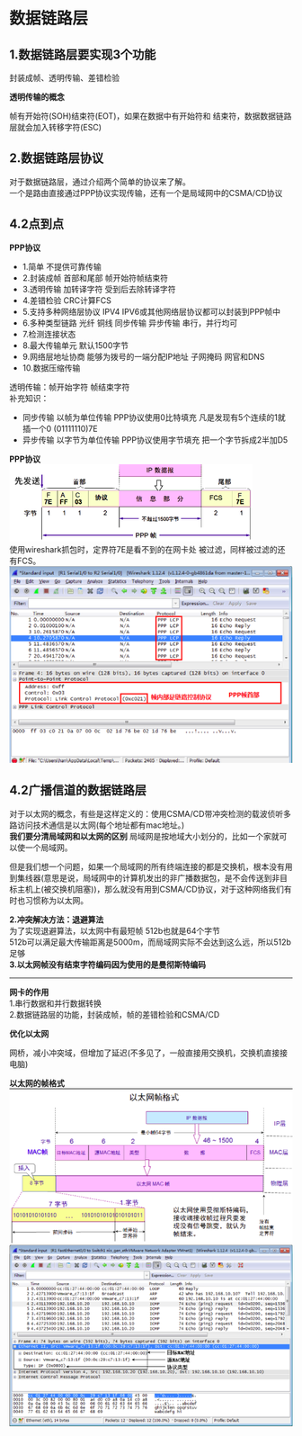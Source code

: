 # 数据链路层
## 1.数据链路层要实现3个功能
封装成帧、透明传输、差错检验<br>

**透明传输的概念**<br>

帧有开始符(SOH)结束符(EOT)，如果在数据中有开始符和
结束符，数据数据链路层就会加入转移字符(ESC)

## 2.数据链路层协议
对于数据链路层，通过介绍两个简单的协议来了解。<br>
一个是路由直接通过PPP协议实现传输，还有一个是局域网中的CSMA/CD协议<br>
## 4.2点到点
__PPP协议__<br>
 - 1.简单      不提供可靠传输
 - 2.封装成帧   首部和尾部 帧开始符帧结束符
 - 3.透明传输 加转译字符 受到后去除转译字符
 - 4.差错检验 CRC计算FCS
 - 5.支持多种网络层协议 IPV4 IPV6或其他网络层协议都可以封装到PPP帧中
 - 6.多种类型链路  光纤 铜线 同步传输 异步传输 串行，并行均可
 - 7.检测连接状态
 - 8.最大传输单元 默认1500字节
 - 9.网络层地址协商 能够为拨号的一端分配IP地址 子网掩码 网官和DNS
 - 10.数据压缩传输

透明传输：帧开始字符 帧结束字符<br>
补充知识：<br>
 - 同步传输 以帧为单位传输  PPP协议使用0比特填充 凡是发现有5个连续的1就插一个0 (01111110)7E
 - 异步传输 以字节为单位传输 PPP协议使用字节填充 把一个字节拆成2半加D5


__PPP协议__<br>
![fail](img/1.1.png)<br>
使用wireshark抓包时，定界符7E是看不到的在网卡处
被过滤，同样被过滤的还有FCS。<br>
![fail](img/1.2.png)
## 4.2广播信道的数据链路层
对于以太网的概念，有些是这样定义的：使用CSMA/CD带冲突检测的载波侦听多路访问技术通信是以太网(每个地址都有mac地址。)<br>
**我们要分清局域网和以太网的区别**
局域网是按地域大小划分的，比如一个家就可以使一个局域网。<br>

但是我们想一个问题，如果一个局域网的所有终端连接的都是交换机，根本没有用到集线器(意思是说，局域网中的计算机发出的非广播数据包，是不会传送到非目标主机上(被交换机阻塞))，那么就没有用到CSMA/CD协议，对于这种网络我们有时也习惯称为以太网。<br>



__2.冲突解决方法：退避算法__<br>
为了实现退避算法，以太网中有最短帧 512b也就是64个字节<br>
512b可以满足最大传输距离是5000m，而局域网实际不会达到这么远，所以512b足够<br>
__3.以太网帧没有结束字符编码因为使用的是曼彻斯特编码__<br>

<hr>

__网卡的作用__<br>
1.串行数据和并行数据转换<br>
2.数据链路层的功能，封装成帧，帧的差错检验和CSMA/CD<br>

__优化以太网__<br>

网桥，减小冲突域，但增加了延迟(不多见了，一般直接用交换机，交换机直接接电脑)<br>

__以太网的帧格式__<br>
![fail](img/1.3.png)<br>
![fail](img/1.4.png)<br>
